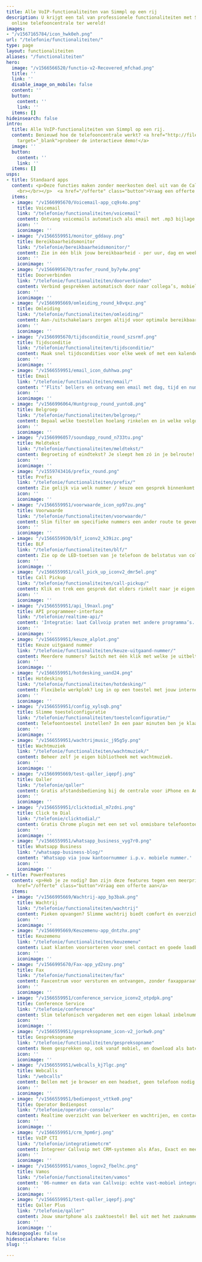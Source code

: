 ```yaml
---
title: Alle VoIP-functionaliteiten van Simmpl op een rij
description: U krijgt een tal van professionele functionaliteiten met Simmpl; de modernste
  online telefooncentrale ter wereld!
images:
- "/v1567165784/icon_hwk0eh.png"
url: "/telefonie/functionaliteiten/"
type: page
layout: functionaliteiten
aliases: "/functionaliteiten"
hero:
  image: "/v1566566520/functio-v2-Recovered_mfchad.png"
  title: ''
  link: ''
  disable_image_on_mobile: false
  content: ''
  button:
    content: ''
    link: ''
  items: []
hideinsearch: false
intro:
  title: Alle VoIP-functionaliteiten van Simmpl op een rij.
  content: Benieuwd hoe de telefooncentrale werkt? <a href="http://files.callvoip.nl/"
    target="_blank">probeer de interactieve demo!</a>
  image: ''
  button:
    content: ''
    link: ''
  items: []
usps:
- title: Standaard apps
  content: <p>Deze functies maken zonder meerkosten deel uit van de Callvoip centrale.
    <br></br></p>  <a href="/offerte" class="button">Vraag een offerte aan</a>
  items:
  - image: "/v1566995670/Voicemail-app_cq9s4o.png"
    title: Voicemail
    link: "/telefonie/functionaliteiten/voicemail"
    content: Ontvang voicemails automatisch als email met .mp3 bijlage.
    icon: ''
    iconimage: ''
  - image: "/v1566559951/monitor_gddauy.png"
    title: Bereikbaarheidsmonitor
    link: "/telefonie/bereikbaarheidsmonitor/"
    content: Zie in één blik jouw bereikbaarheid - per uur, dag en week.
    icon: ''
    iconimage: ''
  - image: "/v1566995670/trasfer_round_by7y4w.png"
    title: Doorverbinden
    link: "/telefonie/functionaliteiten/doorverbinden"
    content: Verbind gesprekken automatisch door naar collega’s, mobiel, etc.
    icon: ''
    iconimage: ''
  - image: "/v1566995669/omleiding_round_k0vqxz.png"
    title: Omleiding
    link: "/telefonie/functionaliteiten/omleiding/"
    content: Aan-/uitschakelaars zorgen altijd voor optimale bereikbaarheid.
    icon: ''
    iconimage: ''
  - image: "/v1566995670/tijdsconditie_round_szsrmf.png"
    title: Tijdsconditie
    link: "/telefonie/functionaliteiten/tijdsconditie/"
    content: Maak snel tijdscondities voor elke week of met een kalender.
    icon: ''
    iconimage: ''
  - image: "/v1566559951/email_icon_duhhwa.png"
    title: Email
    link: "/telefonie/functionaliteiten/email/"
    content: "‘Flits’ bellers en ontvang een email met dag, tijd en nummer."
    icon: ''
    iconimage: ''
  - image: "/v1566996064/Huntgroup_round_yunto8.png"
    title: Belgroep
    link: "/telefonie/functionaliteiten/belgroep/"
    content: Bepaal welke toestellen hoelang rinkelen en in welke volgorde.
    icon: ''
    iconimage: ''
  - image: "/v1566996057/soundapp_round_n733tu.png"
    title: Meldtekst
    link: "/telefonie/functionaliteiten/meldtekst/"
    content: Begroeting of eindtekst? Je sleept hem zó in je belroute!
    icon: ''
    iconimage: ''
  - image: "/v1559743416/prefix_round.png"
    title: Prefix
    link: "/telefonie/functionaliteiten/prefix/"
    content: Zie gelijk via welk nummer / keuze een gesprek binnenkomt.
    icon: ''
    iconimage: ''
  - image: "/v1566559951/voorwaarde_icon_op97zu.png"
    title: Voorwaarde
    link: "/telefonie/functionaliteiten/voorwaarde/"
    content: Slim filter om specifieke nummers een ander route te geven.
    icon: ''
    iconimage: ''
  - image: "/v1566559930/blf_iconv2_k39izc.png"
    title: BLF
    link: "/telefonie/functionaliteiten/blf/"
    content: Zie op de LED-toetsen van je telefoon de belstatus van collega’s.
    icon: ''
    iconimage: ''
  - image: "/v1566559951/call_pick_up_iconv2_dmr5el.png"
    title: Call Pickup
    link: "/telefonie/functionaliteiten/call-pickup/"
    content: Klik en trek een gesprek dat elders rinkelt naar je eigen toestel.
    icon: ''
    iconimage: ''
  - image: "/v1566559951/api_l9naxl.png"
    title: API programmeer-interface
    link: "/telefonie/realtime-api/"
    content: 'Integratie: laat Callvoip praten met andere programma’s.'
    icon: ''
    iconimage: ''
  - image: "/v1566559951/keuze_alplot.png"
    title: Keuze uitgaand nummer
    link: "/telefonie/functionaliteiten/keuze-uitgaand-nummer/"
    content: Meerdere nummers? Switch met één klik met welke je uitbelt!
    icon: ''
    iconimage: ''
  - image: "/v1566559951/hotdesking_uand24.png"
    title: Hotdesking
    link: "/telefonie/functionaliteiten/hotdesking/"
    content: Flexibele werkplek? Log in op een toestel met jouw interne nummer.
    icon: ''
    iconimage: ''
  - image: "/v1566559951/config_xylsqb.png"
    title: Slimme toestelconfiguratie
    link: "/telefonie/functionaliteiten/toestelconfiguratie/"
    content: Telefoontoestel instellen? In een paar minuten ben je klaar!
    icon: ''
    iconimage: ''
  - image: "/v1566559951/wachtrijmusic_j95g5y.png"
    title: Wachtmuziek
    link: "/telefonie/functionaliteiten/wachtmuziek/"
    content: Beheer zelf je eigen bibliotheek met wachtmuziek.
    icon: ''
    iconimage: ''
  - image: "/v1566995669/test-qaller_iqepfj.png"
    title: Qaller
    link: "/telefonie/qaller"
    content: Gratis afstandsbediening bij de centrale voor iPhone en Android.
    icon: ''
    iconimage: ''
  - image: "/v1566559951/clicktodial_m7zdni.png"
    title: Click to Dial
    link: "/telefonie/clicktodial/"
    content: Gratis Chrome plugin met een set vol onmisbare telefoontools!
    icon: ''
    iconimage: ''
  - image: "/v1566559951/whatsapp_business_vyg7r0.png"
    title: Whatsapp Business
    link: "/whatsapp-business-blog/"
    content: 'Whatsapp via jouw kantoornummer i.p.v. mobiele nummer.'
    icon: ''
    iconimage: ''
- title: PowerFeatures
  content: <p>Heb je ze nodig? Dan zijn deze features tegen een meerprijs beschikbaar!<br></br></p>  <a
    href="/offerte" class="button">Vraag een offerte aan</a>
  items:
  - image: "/v1566995669/Wachtrij-app_bp3bak.png"
    title: Wachtrij
    link: "/telefonie/functionaliteiten/wachtrij"
    content: Pieken opvangen? Slimme wachtrij biedt comfort én overzicht!
    icon: ''
    iconimage: ''
  - image: "/v1566995669/Keuzemenu-app_dntzhx.png"
    title: Keuzemenu
    link: "/telefonie/functionaliteiten/keuzemenu"
    content: Laat klanten voorsorteren voor snel contact en goede loadbalance.
    icon: ''
    iconimage: ''
  - image: "/v1566995670/Fax-app_yd2sny.png"
    title: Fax
    link: "/telefonie/functionaliteiten/fax"
    content: Faxcentrum voor versturen en ontvangen, zonder faxapparaat.
    icon: ''
    iconimage: ''
  - image: "/v1566559951/conference_service_iconv2_otpdpk.png"
    title: Conference Service
    link: "/telefonie/conference"
    content: Slim telefonisch vergaderen met een eigen lokaal inbelnummer.
    icon: ''
    iconimage: ''
  - image: "/v1566559951/gespreksopname_icon-v2_jorkw9.png"
    title: Gespreksopname
    link: "/telefonie/functionaliteiten/gespreksopname"
    content: Neem gesprekken op, ook vanaf mobiel, en download als batch.
    icon: ''
    iconimage: ''
  - image: "/v1566559951/webcalls_kj7lgc.png"
    title: Webcalls
    link: "/webcalls"
    content: Bellen met je browser en een headset, geen telefoon nodig!
    icon: ''
    iconimage: ''
  - image: "/v1566559951/bedienpost_vttke0.png"
    title: Operator Bedienpost
    link: "/telefonie/operator-console/"
    content: Realtime overzicht van belverkeer en wachtrijen, en contactlijst.
    icon: ''
    iconimage: ''
  - image: "/v1566559951/crm_hpm6rj.png"
    title: VoIP CTI
    link: "/telefonie/integratiemetcrm"
    content: Integreer Callvoip met CRM-systemen als Afas, Exact en meer.
    icon: ''
    iconimage: ''
  - image: "/v1566559951/vamos_logov2_fbelhc.png"
    title: Vamos
    link: "/telefonie/functionaliteiten/vamos"
    content: '06-nummer en data van Callvoip: echte vast-mobiel integratie.'
    icon: ''
    iconimage: ''
  - image: "/v1566559951/test-qaller_iqepfj.png"
    title: Qaller Plus
    link: "/telefonie/qaller"
    content: Jouw smartphone als zaaktoestel! Bel uit met het zaaknummer.
    icon: ''
    iconimage: ''
hideingoogle: false
hidesocialshare: false
slug: ''

---
```

